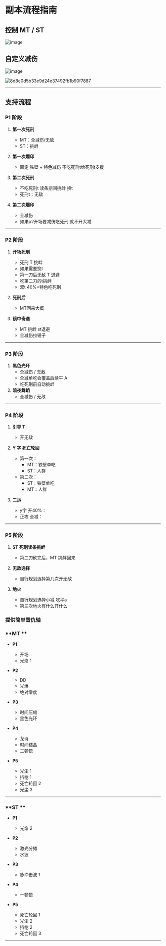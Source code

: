 # 副本流程指南

## 控制 MT / ST

![image](https://github.com/user-attachments/assets/e9958549-9582-4443-a462-51d9adb06b74)


## 自定义减伤

![image](https://github.com/user-attachments/assets/b7422eaf-af16-4359-bf64-c4dede396cbd)




![8d8c0d5b33e9d24e37492fb1b90f7887](https://github.com/user-attachments/assets/f959caa1-9126-43fe-bb7e-736a79c0725c)



---

## 支持流程

### P1 阶段

1. **第一次死刑**
   - MT：全减伤/无敌
   - ST：挑衅

2. **第一次爆印**
   - 固定 铁壁 + 特色减伤 不吃死刑t给死刑t支援

3. **第二次死刑**
   - 不吃死刑t 读条期间挑衅 换t
   - 死刑t：无敌

4. **第二次爆印**
   - 全减伤
   - 如果p2开场要减伤吃死刑 就不开大减

---

### P2 阶段

1. **开场死刑**
   - 死刑 T 挑衅
   - 如果需要换t
   - 第一刀后无敌 T 退避
   - 吃第二刀的t挑衅
   - 双t 40%+特色吃死刑

2. **死刑后**
   - MT回来大概

3. **镜中奇遇**
   - MT 挑衅 st退避
   - 全减伤拉镜子

---

### P3 阶段

1. **黑色光环**
   - 全减伤 / 无敌
   - 全减单吃会覆盖后续平 A
   - 吃死刑前自动挑衅
2. **暗夜舞蹈**
   - 全减伤 / 无敌

---

### P4 阶段

1. **引导 T**
   - 开无敌

2. **Y 字 死亡轮回**
   - 第一次：
     - MT：铁壁单吃
     - ST：人群
   - 第二次：
     - ST：铁壁单吃
     - MT：人群
2. **二运**
   - y字 开40%：
   - 正攻 全减：
---

### P5 阶段

1. **ST 死刑读条挑衅**
   - 第二刀砍完后，MT 挑衅回来

2. **无敌选择**
   - 自行规划选择第几次开无敌
3. **地火**
   - 自行规划选择小减 吃平a
   - 第三次地火有什么开什么
### 提供简单雪仇轴


### **MT **

- **P1**
  - 开场
  - 光焰 1

- **P2**
  - DD
  - 光爆
  - 绝对零度

- **P3**
  - 时间压缩
  - 黑色光环

- **P4**
  - 龙诗
  - 时间结晶
  - 二顿悟

- **P5**
  - 光尘 1
  - 挡枪 1
  - 死亡轮回 2
  - 光尘 3

---

### **ST **

- **P1**
  - 光焰 2

- **P2**
  - 激光分摊
  - 水波

- **P3**
  - 脉冲击波 1

- **P4**
  - 一顿悟

- **P5**
  - 死亡轮回 1
  - 光尘 2
  - 挡枪 2
  - 死亡轮回 3

---

